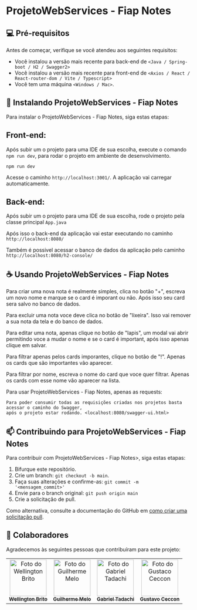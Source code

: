 # ProjetoWebServices - Fiap Notes

<!---Esses são exemplos. Veja https://shields.io para outras pessoas ou para personalizar este conjunto de escudos. Você pode querer incluir dependências, status do projeto e informações de licença aqui--->

## 💻 Pré-requisitos

Antes de começar, verifique se você atendeu aos seguintes requisitos:
<!---Estes são apenas requisitos de exemplo. Adicionar, duplicar ou remover conforme necessário--->
* Você instalou a versão mais recente para back-end de `<Java / Spring-boot / H2 / Swagger2>`
* Você instalou a versão mais recente para front-end de `<Axios / React / React-router-dom / Vite / Typescript>`
* Você tem uma máquina `<Windows / Mac>`.

## 🚀 Instalando ProjetoWebServices - Fiap Notes

Para instalar o ProjetoWebServices - Fiap Notes, siga estas etapas:

## Front-end:

Após subir um o projeto para uma IDE de sua escolha, execute o comando `npm run dev`, para rodar o projeto em ambiente de desenvolvimento.

```
npm run dev
```

Acesse o caminho `http://localhost:3001/`. A aplicação vai carregar automaticamente.

## Back-end:

Após subir um o projeto para uma IDE de sua escolha, rode o projeto pela classe principal `App.java`

Após isso o back-end da aplicação vai estar executando no caminho `http://localhost:8080/`

Também é possivel acessar o banco de dados da aplicação pelo caminho `http://localhost:8080/h2-console/`

## ☕ Usando ProjetoWebServices - Fiap Notes

Para criar uma nova nota é realmente simples, clica no botão "+", escreva um novo nome e marque se o card é imporant ou não. Após isso seu card sera salvo no banco de dados.

Para excluir uma nota voce deve clica no botão de "lixeira". Isso vai remover a sua nota da tela e do banco de dados.

Para editar uma nota, apenas clique no botão de "lapis", um modal vai abrir permitindo voce a mudar o nome e se o card é important, após isso apenas clique em salvar.

Para filtrar apenas pelos cards imporantes, clique no botão de "!". Apenas os cards que são importantes vão aparecer.

Para filtrar por nome, escreva o nome do card que voce quer filtrar. Apenas os cards com esse nome vão aparecer na lista. 

Para usar ProjetoWebServices - Fiap Notes, apenas as requests:

```
Para poder consumir todas as requisições criadas nos projetos basta acessar o caminho do Swagger, 
após o projeto estar rodando. <localhost:8080/swagger-ui.html>
```

## 📫 Contribuindo para ProjetoWebServices - Fiap Notes
<!---Se o seu README for longo ou se você tiver algum processo ou etapas específicas que deseja que os contribuidores sigam, considere a criação de um arquivo CONTRIBUTING.md separado--->
Para contribuir com ProjetoWebServices - Fiap Notes>, siga estas etapas:

1. Bifurque este repositório.
2. Crie um branch: `git checkout -b main`.
3. Faça suas alterações e confirme-as: `git commit -m '<mensagem_commit>'`
4. Envie para o branch original: `git push origin main`
5. Crie a solicitação de pull.

Como alternativa, consulte a documentação do GitHub em [como criar uma solicitação pull](https://help.github.com/en/github/collaborating-with-issues-and-pull-requests/creating-a-pull-request).

## 🤝 Colaboradores

Agradecemos às seguintes pessoas que contribuíram para este projeto:

<table>
  <tr>
    <td align="center">
      <a href="#">
        <img src="https://avatars.githubusercontent.com/u/39777075?v=4" width="100px;" alt="Foto do Wellington Brito"/><br>
        <sub>
          <b>Wellington Brito</b>
        </sub>
      </a>
    </td>
    <td align="center">
      <a href="#">
        <img src="https://avatars.githubusercontent.com/u/33105000?v=4" width="100px;" alt="Foto do Guilherme Melo"/><br>
        <sub>
          <b>Guilherme Melo</b>
        </sub>
      </a>
    </td>
    <td align="center">
      <a href="#">
        <img src="https://avatars.githubusercontent.com/u/25730747?v=4" width="100px;" alt="Foto do Gabriel Tadachi"/><br>
        <sub>
          <b>Gabriel Tadachi</b>
        </sub>
      </a>
    </td>
    <td align="center">
      <a href="#">
        <img src="https://avatars.githubusercontent.com/u/7660575?v=4" width="100px;" alt="Foto do Gustaco Ceccon"/><br>
        <sub>
          <b>Gustavo Ceccon</b>
        </sub>
      </a>
    </td>
  </tr>
</table>

